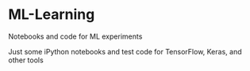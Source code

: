 # ML-Learning
Notebooks and code for ML experiments

Just some iPython notebooks and test code for TensorFlow, Keras, and other tools
